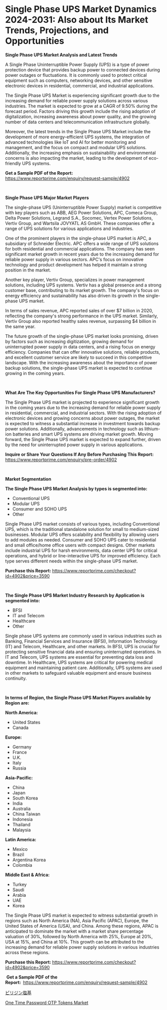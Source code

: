 <p><h1>Single Phase UPS Market Dynamics 2024-2031: Also about Its Market Trends, Projections, and Opportunities</h1></p><p><strong>Single Phase UPS Market Analysis and Latest Trends</strong></p>
<p><p>A Single Phase Uninterruptible Power Supply (UPS) is a type of power protection device that provides backup power to connected devices during power outages or fluctuations. It is commonly used to protect critical equipment such as computers, networking devices, and other sensitive electronic devices in residential, commercial, and industrial applications.</p><p>The Single Phase UPS Market is experiencing significant growth due to the increasing demand for reliable power supply solutions across various industries. The market is expected to grow at a CAGR of 9.50% during the forecast period. Factors driving this growth include the rising adoption of digitalization, increasing awareness about power quality, and the growing number of data centers and telecommunication infrastructure globally.</p><p>Moreover, the latest trends in the Single Phase UPS Market include the development of more energy-efficient UPS systems, the integration of advanced technologies like IoT and AI for better monitoring and management, and the focus on compact and modular UPS solutions. Additionally, the increasing emphasis on sustainability and environmental concerns is also impacting the market, leading to the development of eco-friendly UPS systems.</p></p>
<p><strong>Get a Sample PDF of the Report:&nbsp;</strong> <a href="https://www.reportprime.com/enquiry/request-sample/4902">https://www.reportprime.com/enquiry/request-sample/4902</a></p>
<p>&nbsp;</p>
<p><strong>Single Phase UPS Major Market Players</strong></p>
<p><p>The single-phase UPS (Uninterruptible Power Supply) market is competitive with key players such as ABB, AEG Power Solutions, APC, Comeca Group, Delta Power Solutions, Legrand S.A., Socomec, Vertex Power Solutions, Vertiv Group, and Wartsila JOVYATL AS GmbH. These companies offer a range of UPS solutions for various applications and industries.</p><p>One of the prominent players in the single-phase UPS market is APC, a subsidiary of Schneider Electric. APC offers a wide range of UPS solutions for both residential and commercial applications. The company has seen significant market growth in recent years due to the increasing demand for reliable power supply in various sectors. APC's focus on innovative technology and product development has helped it maintain a strong position in the market.</p><p>Another key player, Vertiv Group, specializes in power management solutions, including UPS systems. Vertiv has a global presence and a strong customer base, contributing to its market growth. The company's focus on energy efficiency and sustainability has also driven its growth in the single-phase UPS market.</p><p>In terms of sales revenue, APC reported sales of over $7 billion in 2020, reflecting the company's strong performance in the UPS market. Similarly, Vertiv Group also reported healthy sales revenue, surpassing $4 billion in the same year.</p><p>The future growth of the single-phase UPS market looks promising, driven by factors such as increasing digitization, growing demand for uninterrupted power supply in data centers, and a rising focus on energy efficiency. Companies that can offer innovative solutions, reliable products, and excellent customer service are likely to succeed in this competitive landscape. With the increasing awareness about the importance of power backup solutions, the single-phase UPS market is expected to continue growing in the coming years.</p></p>
<p>&nbsp;</p>
<p><strong>What Are The Key Opportunities For Single Phase UPS Manufacturers?</strong></p>
<p><p>The Single Phase UPS market is projected to experience significant growth in the coming years due to the increasing demand for reliable power supply in residential, commercial, and industrial sectors. With the rising adoption of electronic devices and growing concerns about power outages, the market is expected to witness a substantial increase in investment towards backup power solutions. Additionally, advancements in technology such as lithium-ion batteries and smart UPS systems are driving market growth. Moving forward, the Single Phase UPS market is expected to expand further, driven by the need for uninterrupted power supply in various applications.</p></p>
<p><strong>Inquire or Share Your Questions If Any Before Purchasing This Report:</strong> <a href="https://www.reportprime.com/enquiry/pre-order/4902">https://www.reportprime.com/enquiry/pre-order/4902</a></p>
<p>&nbsp;</p>
<p><strong>Market Segmentation</strong></p>
<p><strong>The Single Phase UPS Market Analysis by types is segmented into:</strong></p>
<p><ul><li>Conventional UPS</li><li>Modular UPS</li><li>Consumer and SOHO UPS</li><li>Other</li></ul></p>
<p><p>Single Phase UPS market consists of various types, including Conventional UPS, which is the traditional standalone solution for small to medium-sized businesses. Modular UPS offers scalability and flexibility by allowing users to add modules as needed. Consumer and SOHO UPS cater to residential and small office/home office users with compact designs. Other markets include industrial UPS for harsh environments, data center UPS for critical operations, and hybrid or line-interactive UPS for improved efficiency. Each type serves different needs within the single-phase UPS market.</p></p>
<p><strong>Purchase this Report:&nbsp;</strong><a href="https://www.reportprime.com/checkout?id=4902&price=3590">https://www.reportprime.com/checkout?id=4902&price=3590</a></p>
<p>&nbsp;</p>
<p><strong>The Single Phase UPS Market Industry Research by Application is segmented into:</strong></p>
<p><ul><li>BFSI</li><li>IT and Telecom</li><li>Healthcare</li><li>Other</li></ul></p>
<p><p>Single phase UPS systems are commonly used in various industries such as Banking, Financial Services and Insurance (BFSI), Information Technology (IT) and Telecom, Healthcare, and other markets. In BFSI, UPS is crucial for protecting sensitive financial data and ensuring uninterrupted operations. In IT and Telecom, UPS systems are essential for preventing data loss and downtime. In Healthcare, UPS systems are critical for powering medical equipment and maintaining patient care. Additionally, UPS systems are used in other markets to safeguard valuable equipment and ensure business continuity.</p></p>
<p>&nbsp;</p>
<p><strong>In terms of Region, the Single Phase UPS Market Players available by Region are:</strong></p>
<p>
    <p> <strong> North America: </strong>
        <ul>
            <li>United States</li>
            <li>Canada</li>
        </ul>
        </p> 
    <p> <strong> Europe: </strong>
        <ul>
            <li>Germany</li>
            <li>France</li>
            <li>U.K.</li>
            <li>Italy</li>
            <li>Russia</li>
        </ul>
        </p> 
    <p> <strong> Asia-Pacific: </strong>
        <ul>
            <li>China</li>
            <li>Japan</li>
            <li>South Korea</li>
            <li>India</li>
            <li>Australia</li>
            <li>China Taiwan</li>
            <li>Indonesia</li>
            <li>Thailand</li>
            <li>Malaysia</li>
        </ul>
        </p> 
    <p> <strong> Latin America: </strong>
        <ul>
            <li>Mexico</li>
            <li>Brazil</li>
            <li>Argentina Korea</li>
            <li>Colombia</li>
        </ul>
        </p> 
    <p> <strong> Middle East & Africa: </strong>
        <ul>
            <li>Turkey</li>
            <li>Saudi</li>
            <li>Arabia</li>
            <li>UAE</li>
            <li>Korea</li>
        </ul>
    </p>
    </p>
<p><p>The Single Phase UPS market is expected to witness substantial growth in regions such as North America (NA), Asia Pacific (APAC), Europe, the United States of America (USA), and China. Among these regions, APAC is anticipated to dominate the market with a market share percentage valuation of 30%, followed by North America with 25%, Europe at 20%, USA at 15%, and China at 10%. This growth can be attributed to the increasing demand for reliable power supply solutions in various industries across these regions.</p></p>
<p><strong>Purchase this Report: </strong><a href="https://www.reportprime.com/checkout?id=4902&price=3590">https://www.reportprime.com/checkout?id=4902&price=3590</a></p>
<p>&nbsp;<strong>Get a Sample PDF of the Report:&nbsp;&nbsp;</strong><a href="https://www.reportprime.com/enquiry/request-sample/4902">https://www.reportprime.com/enquiry/request-sample/4902</a></p>
<p><strong></strong></p>
<p><p><a href="https://github.com/avbqbctihcbe2/Market-Research-Report-List-1/blob/main/901565515464.md">ピリジン塩基</a></p><p><a href="https://github.com/pizolina/Market-Research-Report-List-4/blob/main/one-time-password-otp-tokens-market.md">One Time Password OTP Tokens Market</a></p></p>